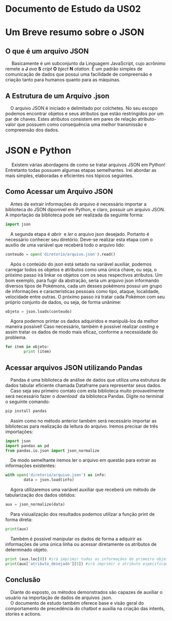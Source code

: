# Documento de Estudo da US02
# **Um Breve resumo sobre o JSON**
## O que é um arquivo JSON
&nbsp;&nbsp;&nbsp;&nbsp; Basicamente é um subconjunto da Linguagem JavaScript, cujo acrônimo remete a **J** *ava* **S** *cript* **O** *bject* **N** *otation*. É um padrão simples de comunicação de dados que possui uma facilidade de compreensão e criação tanto para humanos quanto para as máquinas.

## A Estrutura de um Arquivo .json
&nbsp;&nbsp;&nbsp;&nbsp;O arquivo JSON é iniciado e delimitado por colchetes. No seu escopo podemos encontrar objetos e seus atributos que estão restringidos por um par de chaves. Estes atributos consistem em pares de relação atributo-valor que possuem como consequência uma melhor transmissão e compreensão dos dados.

# **JSON e Python**
&nbsp;&nbsp;&nbsp;&nbsp; Existem várias abordagens de como se tratar arquivos JSON em Python! Entretanto todas possuem algumas etapas semelhantes. Irei abordar as mais simples, elaboradas e eficientes nos tópicos seguintes.
## Como Acessar um Arquivo JSON
&nbsp;&nbsp;&nbsp;&nbsp;Antes de extrair informações do arquivo é necessário importar a biblioteca do JSON diponível em Python, e claro, possuir um arquivo JSON. A importação da biblioteca pode ser realizada da seguinte forma:
```python
import json
```
&nbsp;&nbsp;&nbsp;&nbsp;A segunda etapa é *abrir* &nbsp;e *ler*&nbsp;o arquivo json desejado. Portanto é necessário conhecer seu diretório. Deve-se realizar esta etapa com o auxílio de uma variável que receberá todo o arquivo lido:
```python
conteudo = open('diretorio/arquivo.json').read()
```

&nbsp;&nbsp;&nbsp;&nbsp;Após o conteúdo do json está setado na variável auxiliar, podemos carregar todos os objetos e atributos como uma única chave, ou seja, o próximo passo irá linkar os objetos com os seus respectivos atributos. Um bom exemplo, para fugir da abstração, seria um arquivo json informando diversos tipos de Pokémons, cada um desses pokémons possui um grupo de informações e características pessoais como tipo, ataque, localidade, velocidade entre outras. O próximo passo irá tratar cada Pokémon com seu próprio conjunto de dados, ou seja, de forma unânime:
```python
objeto = json.loads(conteudo)
```
&nbsp;&nbsp;&nbsp;&nbsp;Agora podemos printar os dados adquiridos e manipulá-los da melhor maneira possível! Caso necessário, também é possível realizar *casting* e assim tratar os dados de modo mais eficaz, conforme a necessidade do problema. 

```python
for item in objeto:
        print (item)
```

## Acessar arquivos JSON utilizando Pandas
&nbsp;&nbsp;&nbsp;&nbsp;Pandas é uma biblioteca de análise de dados que utiliza uma estrutura de dados tabular eficiente chamada Dataframe para representar seus dados.<br />
&nbsp;&nbsp;&nbsp;&nbsp;Caso seja seu primeiro contato com esta biblioteca muito provavelmente será necessário fazer o *download*&nbsp; da biblioteca Pandas. Digite no terminal o seguinte comando: <br/>
```python
pip install pandas
```
&nbsp;&nbsp;&nbsp;&nbsp;Assim como no método anterior também será necessário importar as bibliotecas para realização da leitura do arquivo. Iremos precisar de três importações:
```python
import json
import pandas as pd
from pandas.io.json import json_normalize
```
&nbsp;&nbsp;&nbsp;&nbsp;De modo semelhante iremos ler o arquivo em questão para extrair as informações existentes:

```python
with open('diretorio/arquivo.json') as info:
        data = json.load(info)
```
&nbsp;&nbsp;&nbsp;&nbsp;Agora utilizaremos uma variável auxiliar que receberá um método de tabularização dos dados obtidos:
```python
aux = json_normalize(data)
```
&nbsp;&nbsp;&nbsp;&nbsp;Para visiualização dos resultados podemos utilizar a função print de forma direta:

```python
print(aux)
```
&nbsp;&nbsp;&nbsp;&nbsp;Também é possível manipular os dados de forma a adquirir as informações de uma única linha ou acessar diretamente os atributos de determinado objeto.
```python 
print (aux.loc[0]) #irá imprimir todas as informações do primeiro objeto.
print(aux['atributo_desejado'][5]) #irá imprimir o atributo especificado do objeto. 
```
## Conclusão
&nbsp;&nbsp;&nbsp;&nbsp;Diante do exposto, os métodos demonstrados são capazes de auxiliar o usuário na importação de dados de arquivos .json. <br/>
 &nbsp;&nbsp;&nbsp;&nbsp;O documento de estudo também oferece base e visão geral do comportamento de precedência do chatbot e auxilia na criação das intents, stories e actions.